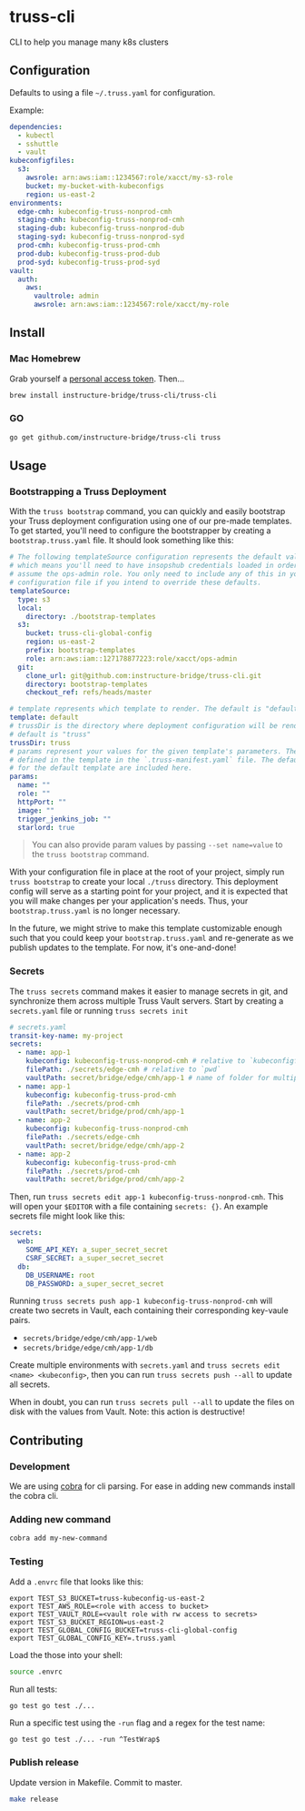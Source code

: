 # truss-cli

CLI to help you manage many k8s clusters

## Configuration

Defaults to using a file `~/.truss.yaml` for configuration.

Example:

```yaml
dependencies:
  - kubectl
  - sshuttle
  - vault
kubeconfigfiles:
  s3:
    awsrole: arn:aws:iam::1234567:role/xacct/my-s3-role
    bucket: my-bucket-with-kubeconfigs
    region: us-east-2
environments:
  edge-cmh: kubeconfig-truss-nonprod-cmh
  staging-cmh: kubeconfig-truss-nonprod-cmh
  staging-dub: kubeconfig-truss-nonprod-dub
  staging-syd: kubeconfig-truss-nonprod-syd
  prod-cmh: kubeconfig-truss-prod-cmh
  prod-dub: kubeconfig-truss-prod-dub
  prod-syd: kubeconfig-truss-prod-syd
vault:
  auth:
    aws:
      vaultrole: admin
      awsrole: arn:aws:iam::1234567:role/xacct/my-role
```

## Install

### Mac Homebrew

Grab yourself a [personal access token](https://github.com/settings/tokens/new?scopes=repo&description=Homebrew%20for%20Bridge%20VPN%20CLI). Then...

```sh
brew install instructure-bridge/truss-cli/truss-cli
```

### GO

```sh
go get github.com/instructure-bridge/truss-cli truss
```

## Usage

### Bootstrapping a Truss Deployment

With the `truss bootstrap` command, you can quickly and easily bootstrap your
Truss deployment configuration using one of our pre-made templates. To get
started, you'll need to configure the bootstrapper by creating a
`bootstrap.truss.yaml` file. It should look something like this:

```yaml
# The following templateSource configuration represents the default values,
# which means you'll need to have insopshub credentials loaded in order to
# assume the ops-admin role. You only need to include any of this in your local
# configuration file if you intend to override these defaults.
templateSource:
  type: s3
  local:
    directory: ./bootstrap-templates
  s3:
    bucket: truss-cli-global-config
    region: us-east-2
    prefix: bootstrap-templates
    role: arn:aws:iam::127178877223:role/xacct/ops-admin
  git:
    clone_url: git@github.com:instructure-bridge/truss-cli.git
    directory: bootstrap-templates
    checkout_ref: refs/heads/master

# template represents which template to render. The default is "default"
template: default
# trussDir is the directory where deployment configuration will be rendered. The
# default is "truss"
trussDir: truss
# params represent your values for the given template's parameters. They are
# defined in the template in the `.truss-manifest.yaml` file. The default values
# for the default template are included here.
params:
  name: ""
  role: ""
  httpPort: ""
  image: ""
  trigger_jenkins_job: ""
  starlord: true
```

> You can also provide param values by passing `--set name=value` to the
> `truss bootstrap` command.

With your configuration file in place at the root of your project, simply run
`truss bootstrap` to create your local `./truss` directory. This deployment
config will serve as a starting point for your project, and it is expected that
you will make changes per your application's needs. Thus, your
`bootstrap.truss.yaml` is no longer necessary.

In the future, we might strive to make this template customizable enough such
that you could keep your `bootstrap.truss.yaml` and re-generate as we publish
updates to the template. For now, it's one-and-done!

### Secrets

The `truss secrets` command makes it easier to manage secrets in git, and
synchronize them across multiple Truss Vault servers. Start by creating a
`secrets.yaml` file or running `truss secrets init`

```yaml
# secrets.yaml
transit-key-name: my-project
secrets:
  - name: app-1
    kubeconfig: kubeconfig-truss-nonprod-cmh # relative to `kubeconfigfiles.directory` in `~/.truss.yaml`
    filePath: ./secrets/edge-cmh # relative to `pwd`
    vaultPath: secret/bridge/edge/cmh/app-1 # name of folder for multiple vault secrets
  - name: app-1
    kubeconfig: kubeconfig-truss-prod-cmh
    filePath: ./secrets/prod-cmh
    vaultPath: secret/bridge/prod/cmh/app-1
  - name: app-2
    kubeconfig: kubeconfig-truss-nonprod-cmh
    filePath: ./secrets/edge-cmh
    vaultPath: secret/bridge/edge/cmh/app-2
  - name: app-2
    kubeconfig: kubeconfig-truss-prod-cmh
    filePath: ./secrets/prod-cmh
    vaultPath: secret/bridge/prod/cmh/app-2
```

Then, run `truss secrets edit app-1 kubeconfig-truss-nonprod-cmh`. This will
open your `$EDITOR` with a file containing `secrets: {}`. An example secrets
file might look like this:

```yaml
secrets:
  web:
    SOME_API_KEY: a_super_secret_secret
    CSRF_SECRET: a_super_secret_secret
  db:
    DB_USERNAME: root
    DB_PASSWORD: a_super_secret_secret
```

Running `truss secrets push app-1 kubeconfig-truss-nonprod-cmh` will create two
secrets in Vault, each containing their corresponding key-vaule pairs.

- `secrets/bridge/edge/cmh/app-1/web`
- `secrets/bridge/edge/cmh/app-1/db`

Create multiple environments with `secrets.yaml` and
`truss secrets edit <name> <kubeconfig>`, then you can run
`truss secrets push --all` to update all secrets.

When in doubt, you can run `truss secrets pull --all` to update the files on
disk with the values from Vault. Note: this action is destructive!

## Contributing

### Development

We are using [cobra][1] for cli parsing. For ease in
adding new commands install the cobra cli.

### Adding new command

```sh
cobra add my-new-command
```

### Testing
Add a `.envrc` file that looks like this:
```
export TEST_S3_BUCKET=truss-kubeconfig-us-east-2
export TEST_AWS_ROLE=<role with access to bucket>
export TEST_VAULT_ROLE=<vault role with rw access to secrets>
export TEST_S3_BUCKET_REGION=us-east-2
export TEST_GLOBAL_CONFIG_BUCKET=truss-cli-global-config
export TEST_GLOBAL_CONFIG_KEY=.truss.yaml
```

Load the those into your shell:
```sh
source .envrc
```

Run all tests:

```sh
go test go test ./...
```

Run a specific test using the `-run` flag and a regex for the test name:

```
go test go test ./... -run ^TestWrap$
```

[1]: https://github.com/spf13/cobra#installing

### Publish release

Update version in Makefile. Commit to master.

```sh
make release
```
